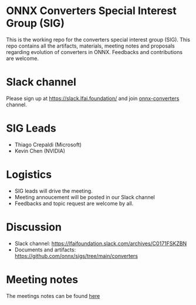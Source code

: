 <!--- SPDX-License-Identifier: Apache-2.0 -->

# ONNX Converters Special Interest Group (SIG)

This is the working repo for the converters special interest group (SIG).
This repo contains all the artifacts, materials, meeting notes and proposals regarding evolution of converters in ONNX. Feedbacks and contributions are welcome.

# Slack channel
Please sign up at https://slack.lfai.foundation/ and join [onnx-converters](https://lfaifoundation.slack.com/archives/C0171FSKZBN) channel.

# SIG Leads

* Thiago Crepaldi (Microsoft)
* Kevin Chen (NVIDIA)

# Logistics

* SIG leads will drive the meeting.
* Meeting annoucement will be posted in our Slack channel
* Feedbacks and topic request are welcome by all.

# Discussion

* Slack channel: https://lfaifoundation.slack.com/archives/C0171FSKZBN
* Documents and artifacts: https://github.com/onnx/sigs/tree/main/converters

# Meeting notes

The meetings notes can be found [here](https://github.com/onnx/sigs/tree/main/converters/meetings)

